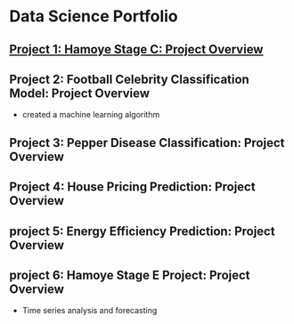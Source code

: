 # Data Science Portfolio

## [Project 1: Hamoye Stage C: Project Overview](https://github.com/Godson199/stage_c_tag_alng)

## Project 2: Football Celebrity Classification Model: Project Overview
* created a machine learning algorithm

## Project 3: Pepper Disease Classification: Project Overview

## Project 4: House Pricing Prediction: Project Overview

## project 5: Energy Efficiency Prediction: Project Overview

## project 6: Hamoye Stage E Project: Project Overview
* Time series analysis and forecasting
